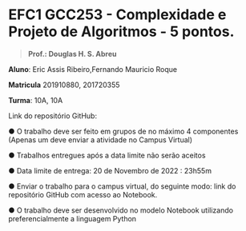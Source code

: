 # EFC1 GCC253 - Complexidade e Projeto de Algoritmos - 5 pontos.


> **Prof.: Douglas H. S. Abreu**


**Aluno**: Eric Assis Ribeiro,Fernando Mauricio Roque

**Matricula** 201910880, 201720355

**Turma**: 10A, 10A

Link do repositório GitHub: 

● O trabalho deve ser feito em grupos de no máximo 4 componentes (Apenas um deve enviar a atividade no Campus Virtual)

● Trabalhos entregues após a data limite não serão aceitos

● Data limite de entrega: 20 de Novembro de 2022 : 23h55m

● Enviar o trabalho para o campus virtual, do seguinte modo: link do repositório GitHub com acesso ao Notebook.

● O trabalho deve ser desenvolvido no modelo Notebook utilizando preferencialmente a linguagem Python

